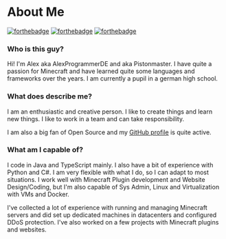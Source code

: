 # About Me

[![forthebadge](https://forthebadge.com/images/badges/contains-cat-gifs.svg)](https://forthebadge.com)
[![forthebadge](https://forthebadge.com/images/badges/ctrl-c-ctrl-v.svg)](https://forthebadge.com)
[![forthebadge](https://forthebadge.com/images/badges/powered-by-black-magic.svg)](https://forthebadge.com)

### Who is this guy?

Hi! I'm Alex aka AlexProgrammerDE and aka Pistonmaster. I have quite a passion for Minecraft and have learned quite some
languages and frameworks over the years. I am currently a pupil in a german high school.

### What does describe me?

I am an enthusiastic and creative person. I like to create things and learn new things. I like to work in a team and can
take responsibility.

I am also a big fan of Open Source and my [GitHub profile](https://github.com/AlexProgrammerDE) is quite active.

### What am I capable of?

I code in Java and TypeScript mainly. I also have a bit of experience with Python and C#. I am very flexible with what I
do, so I can adapt to most situations. I work well with Minecraft Plugin development and Website Design/Coding, but I'm
also capable of Sys Admin, Linux and Virtualization with VMs and Docker.

I've collected a lot of experience with running and managing Minecraft servers and did set up dedicated machines in
datacenters and configured DDoS protection. I've also worked on a few projects with Minecraft plugins and websites.
